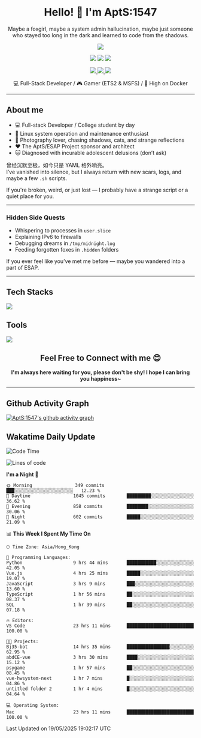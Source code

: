 <div align="center">
  <h1>Hello! 👋 I'm AptS:1547</h1>
  <p>Maybe a foxgirl, maybe a system admin hallucination, maybe just someone who stayed too long in the dark and learned to code from the shadows.</p>
</div>

<div align="center">
  <p>
    <a href="https://github.com/AptS-1547">
      <img src="https://github-readme-stats.vercel.app/api?username=AptS-1547&show_icons=true&theme=transparent" />
    </a>
  </p>

  <p>
    <img src="https://komarev.com/ghpvc/?username=AptS-1547&color=blue&style=flat-square" />
    <img src="https://img.shields.io/github/followers/AptS-1547?style=flat-square" />
    <img src="https://img.shields.io/github/stars/AptS-1547?style=flat-square" />
  </p>

  <p>
    <a href="https://www.esaps.net/">
      <img src="https://img.shields.io/badge/website-4493f8?style=for-the-badge&logo=About.me&logoColor=white" />
    </a>
    <a href="https://wwwesaps.net/feed/">
      <img src="https://img.shields.io/badge/RSS-4493f8?style=for-the-badge&logo=rss&logoColor=white" />
    </a>
    <a href="mailto:apts-1547@esaps.net">
      <img src="https://img.shields.io/badge/Email-4493f8?style=for-the-badge&logo=gmail&logoColor=white" />
    </a>
  </p>

  <p>
    💻 Full-Stack Developer / 🎮 Gamer (ETS2 & MSFS) / 🐋 High on Docker
  </p>
</div>

---

## About me

- 💻 Full-stack Developer / College student by day  
- 📶 Linux system operation and maintenance enthusiast  
- 📸 Photography lover, chasing shadows, cats, and strange reflections  
- ❤ The AptS/ESAP Project sponsor and architect  
- 🐱 Diagnosed with incurable adolescent delusions (don’t ask)

曾经沉默至极，如今只是 YAML 格外响亮。  
I’ve vanished into silence, but I always return with new scars, logs, and maybe a few `.sh` scripts.

If you're broken, weird, or just lost — I probably have a strange script or a quiet place for you.

---

### Hidden Side Quests

- Whispering to processes in `user.slice`  
- Explaining IPv6 to firewalls  
- Debugging dreams in `/tmp/midnight.log`  
- Feeding forgotten foxes in `.hidden` folders  

If you ever feel like you’ve met me before — maybe you wandered into a part of ESAP.

---

## Tech Stacks

<a href="https://skillicons.dev">
  <img src="https://skillicons.dev/icons?i=py,arduino,php,html,css,javascript,typescript,bash,java,kotlin,vue,go,nodejs,cpp,rust,tailwind" />
</a>

## Tools

<a href="https://skillicons.dev">
  <img src="https://skillicons.dev/icons?i=ae,pr,ps,au,blender,visualstudio,vscode,androidstudio,idea,anaconda,gradle,maven,npm,vite,yarn,cloudflare,docker,git,github,githubactions,jenkins,nginx,workers,wordpress,sentry,grafana,prometheus,postgres,mysql,mongodb,redis" />
</a>

<div align="center">
  <h2>Feel Free to Connect with me 😊</h2>
  <strong>I'm always here waiting for you, please don't be shy! I hope I can bring you happiness~</strong>
</div>

---

## Github Activity Graph

[![AptS:1547's github activity graph](https://github-readme-activity-graph.vercel.app/graph?username=AptS-1547&theme=react-dark)](https://github.com/AptS-1547)

## Wakatime Daily Update

<!--START_SECTION:waka-->
![Code Time](http://img.shields.io/badge/Code%20Time-510%20hrs%2050%20mins-blue)

![Lines of code](https://img.shields.io/badge/From%20Hello%20World%20I%27ve%20Written-618.3%20thousand%20lines%20of%20code-blue)

**I'm a Night 🦉** 

```text
🌞 Morning                349 commits         ███░░░░░░░░░░░░░░░░░░░░░░   12.23 % 
🌆 Daytime                1045 commits        █████████░░░░░░░░░░░░░░░░   36.62 % 
🌃 Evening                858 commits         ████████░░░░░░░░░░░░░░░░░   30.06 % 
🌙 Night                  602 commits         █████░░░░░░░░░░░░░░░░░░░░   21.09 % 
```


📊 **This Week I Spent My Time On** 

```text
🕑︎ Time Zone: Asia/Hong_Kong

💬 Programming Languages: 
Python                   9 hrs 44 mins       ███████████░░░░░░░░░░░░░░   42.05 % 
Vue.js                   4 hrs 25 mins       █████░░░░░░░░░░░░░░░░░░░░   19.07 % 
JavaScript               3 hrs 9 mins        ███░░░░░░░░░░░░░░░░░░░░░░   13.60 % 
TypeScript               1 hr 56 mins        ██░░░░░░░░░░░░░░░░░░░░░░░   08.37 % 
SQL                      1 hr 39 mins        ██░░░░░░░░░░░░░░░░░░░░░░░   07.18 % 

🔥 Editors: 
VS Code                  23 hrs 11 mins      █████████████████████████   100.00 % 

🐱‍💻 Projects: 
Bj35-bot                 14 hrs 35 mins      ████████████████░░░░░░░░░   62.95 % 
abdCE-vue                3 hrs 30 mins       ████░░░░░░░░░░░░░░░░░░░░░   15.12 % 
psygame                  1 hr 57 mins        ██░░░░░░░░░░░░░░░░░░░░░░░   08.45 % 
vue-hwsystem-next        1 hr 7 mins         █░░░░░░░░░░░░░░░░░░░░░░░░   04.86 % 
untitled folder 2        1 hr 4 mins         █░░░░░░░░░░░░░░░░░░░░░░░░   04.64 % 

💻 Operating System: 
Mac                      23 hrs 11 mins      █████████████████████████   100.00 % 
```


 Last Updated on 19/05/2025 19:02:17 UTC
<!--END_SECTION:waka-->
